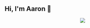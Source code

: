 ## Hi, I'm Aaron 👋

<p align="center">
  <img src="http://github-profile-summary-cards.vercel.app/api/cards/profile-details?username=aaronwittchen&theme=aura" />
</p>
